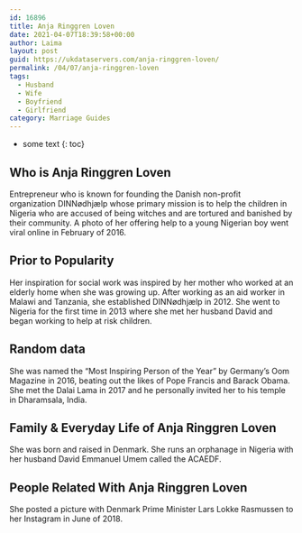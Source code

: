 ```yaml
---
id: 16896
title: Anja Ringgren Loven
date: 2021-04-07T18:39:58+00:00
author: Laima
layout: post
guid: https://ukdataservers.com/anja-ringgren-loven/
permalink: /04/07/anja-ringgren-loven
tags:
  - Husband
  - Wife
  - Boyfriend
  - Girlfriend
category: Marriage Guides
---
```


* some text
{: toc}


## Who is Anja Ringgren Loven
                  
                  
                  
Entrepreneur who is known for founding the Danish non-profit organization DINNødhjælp whose primary mission is to help the children in Nigeria who are accused of being witches and are tortured and banished by their community. A photo of her offering help to a young Nigerian boy went viral online in February of 2016. 
                  
              
            
              
            
                
                
                
## Prior to Popularity
                  
                  
                  
Her inspiration for social work was inspired by her mother who worked at an elderly home when she was growing up. After working as an aid worker in Malawi and Tanzania, she established DINNødhjælp in 2012. She went to Nigeria for the first time in 2013 where she met her husband David and began working to help at risk children. 
                  
              
            
              
            
                
                
                
## Random data
                  
                  
                  
She was named the &#8220;Most Inspiring Person of the Year&#8221; by Germany&#8217;s Oom Magazine in 2016, beating out the likes of Pope Francis and Barack Obama. She met the Dalai Lama in 2017 and he personally invited her to his temple in Dharamsala, India. 
                  
              
            
              
            
                
                
                
## Family & Everyday Life of Anja Ringgren Loven
                  
                  
                  
She was born and raised in Denmark. She runs an orphanage in Nigeria with her husband David Emmanuel Umem called the ACAEDF. 
                  
              
            
              
            
                
                
                
## People Related With Anja Ringgren Loven
                  
                  
                  
She posted a picture with Denmark Prime Minister Lars Lokke Rasmussen to her Instagram in June of 2018. 
                  
              
            
              
            
                
              
            
              
              
            
            
              
            
          
          
          